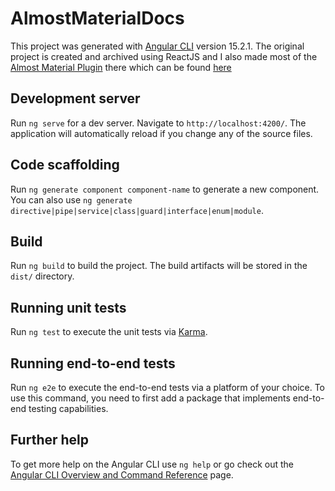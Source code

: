 # AlmostMaterialDocs

This project was generated with [Angular CLI](https://github.com/angular/angular-cli) version 15.2.1. The original project is created and archived using ReactJS and I also made most of the [Almost Material Plugin](https://github.com/Cramzzzberry/almost-material-plugin) there which can be found [here](https://github.com/Cramzzzberry/almost-material-docs-react)

## Development server

Run `ng serve` for a dev server. Navigate to `http://localhost:4200/`. The application will automatically reload if you change any of the source files.

## Code scaffolding

Run `ng generate component component-name` to generate a new component. You can also use `ng generate directive|pipe|service|class|guard|interface|enum|module`.

## Build

Run `ng build` to build the project. The build artifacts will be stored in the `dist/` directory.

## Running unit tests

Run `ng test` to execute the unit tests via [Karma](https://karma-runner.github.io).

## Running end-to-end tests

Run `ng e2e` to execute the end-to-end tests via a platform of your choice. To use this command, you need to first add a package that implements end-to-end testing capabilities.

## Further help

To get more help on the Angular CLI use `ng help` or go check out the [Angular CLI Overview and Command Reference](https://angular.io/cli) page.
